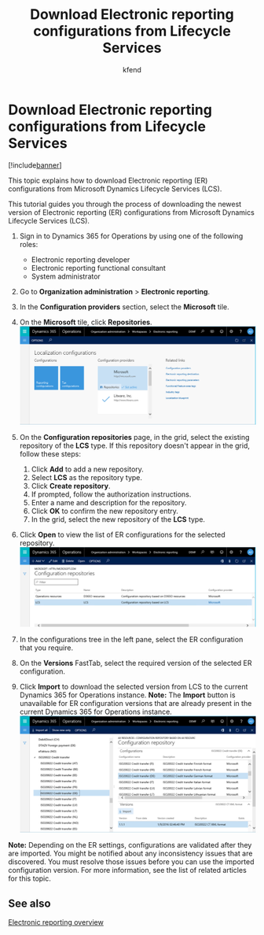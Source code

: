 ﻿---
# required metadata

title: Download Electronic reporting configurations from Lifecycle Services
description: This topic explains how to download Electronic reporting (ER) configurations from Microsoft Dynamics Lifecycle Services (LCS).
author: kfend
manager: AnnBe
ms.date: 04/04/2017
ms.topic: article
ms.prod: 
ms.service: Dynamics365Operations
ms.technology: 

# optional metadata

ms.search.form: ERSolutionImport, ERWorkspace
# ROBOTS: 
audience: Application User, IT Pro
# ms.devlang: 
# ms.reviewer: 71
ms.search.scope: AX 7.0.0, Operations, Core
# ms.tgt_pltfrm: 
ms.custom: 105843
ms.assetid: dc44dea2-22ce-401e-98b9-d289e0e2825b
ms.search.region: Global
# ms.search.industry: 
ms.author: nselin
ms.search.validFrom: 2016-05-31
ms.dyn365.ops.version: AX 7.0.1

---

# Download Electronic reporting configurations from Lifecycle Services

[!include[banner](../includes/banner.md)]


This topic explains how to download Electronic reporting (ER) configurations from Microsoft Dynamics Lifecycle Services (LCS).

This tutorial guides you through the process of downloading the newest version of Electronic reporting (ER) configurations from Microsoft Dynamics Lifecycle Services (LCS).

1.  Sign in to Dynamics 365 for Operations by using one of the following roles:
    -   Electronic reporting developer
    -   Electronic reporting functional consultant
    -   System administrator

2.  Go to **Organization administration** &gt; **Electronic reporting**.
3.  In the **Configuration providers** section, select the **Microsoft** tile.
4.  On the **Microsoft** tile, click **Repositories**. [![update-er-from-lcs-for-ms-open-ms-repositories-list](./media/update-er-from-lcs-for-ms-open-ms-repositories-list.png)](./media/update-er-from-lcs-for-ms-open-ms-repositories-list.png)
5.  On the **Configuration repositories** page, in the grid, select the existing repository of the **LCS** type. If this repository doesn't appear in the grid, follow these steps:
    1.  Click **Add** to add a new repository.
    2.  Select **LCS** as the repository type.
    3.  Click **Create repository**.
    4. If prompted, follow the authorization instructions.
    5.  Enter a name and description for the repository.
    6.  Click **OK** to confirm the new repository entry.
    7.  In the grid, select the new repository of the **LCS** type.

6.  Click **Open** to view the list of ER configurations for the selected repository. [![update-er-from-lcs-for-ms-make-lcs-repository](./media/update-er-from-lcs-for-ms-make-lcs-repository.png)](./media/update-er-from-lcs-for-ms-make-lcs-repository.png)
7.  In the configurations tree in the left pane, select the ER configuration that you require.
8.  On the **Versions** FastTab, select the required version of the selected ER configuration.
9.  Click **Import** to download the selected version from LCS to the current Dynamics 365 for Operations instance. **Note:** The **Import** button is unavailable for ER configuration versions that are already present in the current Dynamics 365 for Operations instance. [![update-er-from-lcs-for-ms-download-configuration](./media/update-er-from-lcs-for-ms-download-configuration.png)](./media/update-er-from-lcs-for-ms-download-configuration.png)

**Note:** Depending on the ER settings, configurations are validated after they are imported. You might be notified about any inconsistency issues that are discovered. You must resolve those issues before you can use the imported configuration version. For more information, see the list of related articles for this topic.

See also
--------

[Electronic reporting overview](general-electronic-reporting.md)


